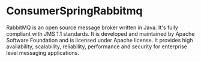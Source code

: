 # ConsumerSpringRabbitmq
RabbitMQ is an open source message broker written in Java. It's fully compliant with JMS 1.1 standards. It is developed and maintained by Apache Software Foundation and is licensed under Apache license. It provides high availability, scalability, reliability, performance and security for enterprise level messaging applications.